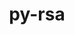 ---
title: "py-rsa"
layout: cache
categories: [package, develop]
meta: {"versions": ["4.7.2", "4.9"], "compilers": ["apple-clang@=14.0.0", "apple-clang@=14.0.3", "gcc@=11.3.0", "gcc@=7.3.1"], "oss": ["amzn2", "ubuntu22.04", "ventura"], "platforms": ["darwin", "linux"], "targets": ["aarch64", "ivybridge", "x86_64_v3"], "stacks": ["ml-darwin-aarch64-mps", "ml-linux-x86_64-cpu", "ml-linux-x86_64-cuda", "ml-linux-x86_64-rocm", "root"], "num_specs": 41, "num_specs_by_stack": {"root": 41, "ml-darwin-aarch64-mps": 4, "ml-linux-x86_64-rocm": 8, "ml-linux-x86_64-cuda": 8, "ml-linux-x86_64-cpu": 8}}
spec_details: [{"hash": "w3sh5ztl7xn72q3tjokew4ayuufza4u2", "compiler": "apple-clang@=14.0.0", "versions": ["4.9"], "os": "ventura", "platform": "darwin", "target": "aarch64", "variants": ["build_system=python_pip"], "stacks": ["root", "ml-darwin-aarch64-mps"], "size": "-", "tarball": "https://binaries.spack.io/develop/build_cache/darwin-ventura-aarch64/apple-clang-14.0.0/py-rsa-4.9/darwin-ventura-aarch64-apple-clang-14.0.0-py-rsa-4.9-w3sh5ztl7xn72q3tjokew4ayuufza4u2.spack"}, {"hash": "psmmomghmyhzf2lo6lrhbn4stkrfbrgd", "compiler": "apple-clang@=14.0.0", "versions": ["4.9"], "os": "ventura", "platform": "darwin", "target": "aarch64", "variants": ["build_system=python_pip"], "stacks": ["root", "ml-darwin-aarch64-mps"], "size": "-", "tarball": "https://binaries.spack.io/develop/build_cache/darwin-ventura-aarch64/apple-clang-14.0.0/py-rsa-4.9/darwin-ventura-aarch64-apple-clang-14.0.0-py-rsa-4.9-psmmomghmyhzf2lo6lrhbn4stkrfbrgd.spack"}, {"hash": "34o34y3qonfzgfw2cscwn53tmqe4t2tr", "compiler": "apple-clang@=14.0.0", "versions": ["4.9"], "os": "ventura", "platform": "darwin", "target": "aarch64", "variants": ["build_system=python_pip"], "stacks": ["root"], "size": "-", "tarball": "https://binaries.spack.io/develop/build_cache/darwin-ventura-aarch64/apple-clang-14.0.0/py-rsa-4.9/darwin-ventura-aarch64-apple-clang-14.0.0-py-rsa-4.9-34o34y3qonfzgfw2cscwn53tmqe4t2tr.spack"}, {"hash": "ztk7iakclmdpcs64y7z7xjnq2yp62yqs", "compiler": "apple-clang@=14.0.0", "versions": ["4.9"], "os": "ventura", "platform": "darwin", "target": "aarch64", "variants": ["build_system=python_pip"], "stacks": ["root"], "size": "-", "tarball": "https://binaries.spack.io/develop/build_cache/darwin-ventura-aarch64/apple-clang-14.0.0/py-rsa-4.9/darwin-ventura-aarch64-apple-clang-14.0.0-py-rsa-4.9-ztk7iakclmdpcs64y7z7xjnq2yp62yqs.spack"}, {"hash": "oocmo53gohilpam3ngnj5b5v3prauayl", "compiler": "apple-clang@=14.0.0", "versions": ["4.9"], "os": "ventura", "platform": "darwin", "target": "aarch64", "variants": ["build_system=python_pip"], "stacks": ["root", "ml-darwin-aarch64-mps"], "size": "-", "tarball": "https://binaries.spack.io/develop/build_cache/darwin-ventura-aarch64/apple-clang-14.0.0/py-rsa-4.9/darwin-ventura-aarch64-apple-clang-14.0.0-py-rsa-4.9-oocmo53gohilpam3ngnj5b5v3prauayl.spack"}, {"hash": "d2prpdks3nrbv47kkpv5tes4byavg5vx", "compiler": "apple-clang@=14.0.0", "versions": ["4.9"], "os": "ventura", "platform": "darwin", "target": "aarch64", "variants": ["build_system=python_pip"], "stacks": ["root"], "size": "-", "tarball": "https://binaries.spack.io/develop/build_cache/darwin-ventura-aarch64/apple-clang-14.0.0/py-rsa-4.9/darwin-ventura-aarch64-apple-clang-14.0.0-py-rsa-4.9-d2prpdks3nrbv47kkpv5tes4byavg5vx.spack"}, {"hash": "noidzhesikrmvugshveqt5mbgm4abswx", "compiler": "apple-clang@=14.0.0", "versions": ["4.9"], "os": "ventura", "platform": "darwin", "target": "aarch64", "variants": ["build_system=python_pip"], "stacks": ["root"], "size": "-", "tarball": "https://binaries.spack.io/develop/build_cache/darwin-ventura-aarch64/apple-clang-14.0.0/py-rsa-4.9/darwin-ventura-aarch64-apple-clang-14.0.0-py-rsa-4.9-noidzhesikrmvugshveqt5mbgm4abswx.spack"}, {"hash": "3a6ry6mqe5llovbkhztuqjvnzvwopbbq", "compiler": "apple-clang@=14.0.0", "versions": ["4.9"], "os": "ventura", "platform": "darwin", "target": "aarch64", "variants": ["build_system=python_pip"], "stacks": ["root", "ml-darwin-aarch64-mps"], "size": "-", "tarball": "https://binaries.spack.io/develop/build_cache/darwin-ventura-aarch64/apple-clang-14.0.0/py-rsa-4.9/darwin-ventura-aarch64-apple-clang-14.0.0-py-rsa-4.9-3a6ry6mqe5llovbkhztuqjvnzvwopbbq.spack"}, {"hash": "jnvzognlu5riipnbwb3wrttnraubkhaf", "compiler": "apple-clang@=14.0.0", "versions": ["4.9"], "os": "ventura", "platform": "darwin", "target": "aarch64", "variants": ["build_system=python_pip"], "stacks": ["root"], "size": "-", "tarball": "https://binaries.spack.io/develop/build_cache/darwin-ventura-aarch64/apple-clang-14.0.0/py-rsa-4.9/darwin-ventura-aarch64-apple-clang-14.0.0-py-rsa-4.9-jnvzognlu5riipnbwb3wrttnraubkhaf.spack"}, {"hash": "el2bgardiwlj6qejnkosd27qtq67wfcn", "compiler": "apple-clang@=14.0.3", "versions": ["4.9"], "os": "ventura", "platform": "darwin", "target": "aarch64", "variants": ["build_system=python_pip"], "stacks": ["root"], "size": "-", "tarball": "https://binaries.spack.io/develop/build_cache/darwin-ventura-aarch64/apple-clang-14.0.3/py-rsa-4.9/darwin-ventura-aarch64-apple-clang-14.0.3-py-rsa-4.9-el2bgardiwlj6qejnkosd27qtq67wfcn.spack"}, {"hash": "po2y52iz7cu76q4h2lfs5ftpftaqvjc7", "compiler": "apple-clang@=14.0.3", "versions": ["4.9"], "os": "ventura", "platform": "darwin", "target": "aarch64", "variants": ["build_system=python_pip"], "stacks": ["root"], "size": "-", "tarball": "https://binaries.spack.io/develop/build_cache/darwin-ventura-aarch64/apple-clang-14.0.3/py-rsa-4.9/darwin-ventura-aarch64-apple-clang-14.0.3-py-rsa-4.9-po2y52iz7cu76q4h2lfs5ftpftaqvjc7.spack"}, {"hash": "svyn4lmvouxdkp3fs4gfuvnrweihbb2s", "compiler": "apple-clang@=14.0.3", "versions": ["4.9"], "os": "ventura", "platform": "darwin", "target": "aarch64", "variants": ["build_system=python_pip"], "stacks": ["root"], "size": "-", "tarball": "https://binaries.spack.io/develop/build_cache/darwin-ventura-aarch64/apple-clang-14.0.3/py-rsa-4.9/darwin-ventura-aarch64-apple-clang-14.0.3-py-rsa-4.9-svyn4lmvouxdkp3fs4gfuvnrweihbb2s.spack"}, {"hash": "otmxnt7rlleoexrw6eabtorbwb4mirwb", "compiler": "gcc@=7.3.1", "versions": ["4.9"], "os": "amzn2", "platform": "linux", "target": "ivybridge", "variants": ["build_system=python_pip"], "stacks": ["root"], "size": "-", "tarball": "https://binaries.spack.io/develop/build_cache/linux-amzn2-ivybridge/gcc-7.3.1/py-rsa-4.9/linux-amzn2-ivybridge-gcc-7.3.1-py-rsa-4.9-otmxnt7rlleoexrw6eabtorbwb4mirwb.spack"}, {"hash": "pzpkrejfvxp2vxjz6c6i2hw574xzmqg3", "compiler": "gcc@=7.3.1", "versions": ["4.9"], "os": "amzn2", "platform": "linux", "target": "ivybridge", "variants": ["build_system=python_pip"], "stacks": ["root"], "size": "-", "tarball": "https://binaries.spack.io/develop/build_cache/linux-amzn2-ivybridge/gcc-7.3.1/py-rsa-4.9/linux-amzn2-ivybridge-gcc-7.3.1-py-rsa-4.9-pzpkrejfvxp2vxjz6c6i2hw574xzmqg3.spack"}, {"hash": "rcx5be6gkys544xxepltbxvzldhkdyrf", "compiler": "gcc@=7.3.1", "versions": ["4.7.2"], "os": "amzn2", "platform": "linux", "target": "ivybridge", "variants": ["build_system=python_pip"], "stacks": ["root"], "size": "-", "tarball": "https://binaries.spack.io/develop/build_cache/linux-amzn2-ivybridge/gcc-7.3.1/py-rsa-4.7.2/linux-amzn2-ivybridge-gcc-7.3.1-py-rsa-4.7.2-rcx5be6gkys544xxepltbxvzldhkdyrf.spack"}, {"hash": "aw2jfla7d5arl64s5cczcuogmags345t", "compiler": "gcc@=7.3.1", "versions": ["4.7.2"], "os": "amzn2", "platform": "linux", "target": "x86_64_v3", "variants": [], "stacks": ["root"], "size": "-", "tarball": "https://binaries.spack.io/develop/build_cache/linux-amzn2-x86_64_v3/gcc-7.3.1/py-rsa-4.7.2/linux-amzn2-x86_64_v3-gcc-7.3.1-py-rsa-4.7.2-aw2jfla7d5arl64s5cczcuogmags345t.spack"}, {"hash": "k5u3u47grb6fdqlvphjgdczjvs2q6ltd", "compiler": "gcc@=7.3.1", "versions": ["4.7.2"], "os": "amzn2", "platform": "linux", "target": "x86_64_v3", "variants": ["build_system=python_pip"], "stacks": ["root"], "size": "-", "tarball": "https://binaries.spack.io/develop/build_cache/linux-amzn2-x86_64_v3/gcc-7.3.1/py-rsa-4.7.2/linux-amzn2-x86_64_v3-gcc-7.3.1-py-rsa-4.7.2-k5u3u47grb6fdqlvphjgdczjvs2q6ltd.spack"}, {"hash": "yfeczsnedffldfb7fo3vspfzdculi7s5", "compiler": "gcc@=7.3.1", "versions": ["4.7.2"], "os": "amzn2", "platform": "linux", "target": "x86_64_v3", "variants": ["build_system=python_pip"], "stacks": ["root"], "size": "-", "tarball": "https://binaries.spack.io/develop/build_cache/linux-amzn2-x86_64_v3/gcc-7.3.1/py-rsa-4.7.2/linux-amzn2-x86_64_v3-gcc-7.3.1-py-rsa-4.7.2-yfeczsnedffldfb7fo3vspfzdculi7s5.spack"}, {"hash": "r3cmkyfqko4rjiuxvzbw4k6horxkxzct", "compiler": "gcc@=7.3.1", "versions": ["4.7.2"], "os": "amzn2", "platform": "linux", "target": "x86_64_v3", "variants": [], "stacks": ["root"], "size": "-", "tarball": "https://binaries.spack.io/develop/build_cache/linux-amzn2-x86_64_v3/gcc-7.3.1/py-rsa-4.7.2/linux-amzn2-x86_64_v3-gcc-7.3.1-py-rsa-4.7.2-r3cmkyfqko4rjiuxvzbw4k6horxkxzct.spack"}, {"hash": "hpnbjjxi2py4iwb4adooikp4lsj2ugbv", "compiler": "gcc@=11.3.0", "versions": ["4.9"], "os": "ubuntu22.04", "platform": "linux", "target": "x86_64_v3", "variants": ["build_system=python_pip"], "stacks": ["root"], "size": "-", "tarball": "https://binaries.spack.io/develop/build_cache/linux-ubuntu22.04-x86_64_v3/gcc-11.3.0/py-rsa-4.9/linux-ubuntu22.04-x86_64_v3-gcc-11.3.0-py-rsa-4.9-hpnbjjxi2py4iwb4adooikp4lsj2ugbv.spack"}, {"hash": "zvo5rqr4zixt4j3s5phhdtobjctq7dgg", "compiler": "gcc@=11.3.0", "versions": ["4.9"], "os": "ubuntu22.04", "platform": "linux", "target": "x86_64_v3", "variants": ["build_system=python_pip"], "stacks": ["root"], "size": "-", "tarball": "https://binaries.spack.io/develop/build_cache/linux-ubuntu22.04-x86_64_v3/gcc-11.3.0/py-rsa-4.9/linux-ubuntu22.04-x86_64_v3-gcc-11.3.0-py-rsa-4.9-zvo5rqr4zixt4j3s5phhdtobjctq7dgg.spack"}, {"hash": "ejn6prhckpi7penxfq3sclogiotjqtlq", "compiler": "gcc@=11.3.0", "versions": ["4.9"], "os": "ubuntu22.04", "platform": "linux", "target": "x86_64_v3", "variants": ["build_system=python_pip"], "stacks": ["root"], "size": "-", "tarball": "https://binaries.spack.io/develop/build_cache/linux-ubuntu22.04-x86_64_v3/gcc-11.3.0/py-rsa-4.9/linux-ubuntu22.04-x86_64_v3-gcc-11.3.0-py-rsa-4.9-ejn6prhckpi7penxfq3sclogiotjqtlq.spack"}, {"hash": "g3v3n4sgo7dx7rwvcp4oxvsnkz7emwsu", "compiler": "gcc@=11.3.0", "versions": ["4.9"], "os": "ubuntu22.04", "platform": "linux", "target": "x86_64_v3", "variants": ["build_system=python_pip"], "stacks": ["root"], "size": "-", "tarball": "https://binaries.spack.io/develop/build_cache/linux-ubuntu22.04-x86_64_v3/gcc-11.3.0/py-rsa-4.9/linux-ubuntu22.04-x86_64_v3-gcc-11.3.0-py-rsa-4.9-g3v3n4sgo7dx7rwvcp4oxvsnkz7emwsu.spack"}, {"hash": "zbdncrs5f5xsuogvehjlrf4ocu7pkjot", "compiler": "gcc@=11.3.0", "versions": ["4.9"], "os": "ubuntu22.04", "platform": "linux", "target": "x86_64_v3", "variants": ["build_system=python_pip"], "stacks": ["root", "ml-linux-x86_64-rocm", "ml-linux-x86_64-cuda", "ml-linux-x86_64-cpu"], "size": "-", "tarball": "https://binaries.spack.io/develop/build_cache/linux-ubuntu22.04-x86_64_v3/gcc-11.3.0/py-rsa-4.9/linux-ubuntu22.04-x86_64_v3-gcc-11.3.0-py-rsa-4.9-zbdncrs5f5xsuogvehjlrf4ocu7pkjot.spack"}, {"hash": "2msuiecpjcwhednkydylhel7ny5owbew", "compiler": "gcc@=11.3.0", "versions": ["4.9"], "os": "ubuntu22.04", "platform": "linux", "target": "x86_64_v3", "variants": ["build_system=python_pip"], "stacks": ["root", "ml-linux-x86_64-rocm", "ml-linux-x86_64-cuda", "ml-linux-x86_64-cpu"], "size": "-", "tarball": "https://binaries.spack.io/develop/build_cache/linux-ubuntu22.04-x86_64_v3/gcc-11.3.0/py-rsa-4.9/linux-ubuntu22.04-x86_64_v3-gcc-11.3.0-py-rsa-4.9-2msuiecpjcwhednkydylhel7ny5owbew.spack"}, {"hash": "tlp3pf5b7k3ky7vxcfuml5vqw5gxycuv", "compiler": "gcc@=11.3.0", "versions": ["4.9"], "os": "ubuntu22.04", "platform": "linux", "target": "x86_64_v3", "variants": ["build_system=python_pip"], "stacks": ["root", "ml-linux-x86_64-rocm", "ml-linux-x86_64-cuda", "ml-linux-x86_64-cpu"], "size": "-", "tarball": "https://binaries.spack.io/develop/build_cache/linux-ubuntu22.04-x86_64_v3/gcc-11.3.0/py-rsa-4.9/linux-ubuntu22.04-x86_64_v3-gcc-11.3.0-py-rsa-4.9-tlp3pf5b7k3ky7vxcfuml5vqw5gxycuv.spack"}, {"hash": "rhginilk76kqxdiddzan27ifofknroaa", "compiler": "gcc@=11.3.0", "versions": ["4.9"], "os": "ubuntu22.04", "platform": "linux", "target": "x86_64_v3", "variants": ["build_system=python_pip"], "stacks": ["root"], "size": "-", "tarball": "https://binaries.spack.io/develop/build_cache/linux-ubuntu22.04-x86_64_v3/gcc-11.3.0/py-rsa-4.9/linux-ubuntu22.04-x86_64_v3-gcc-11.3.0-py-rsa-4.9-rhginilk76kqxdiddzan27ifofknroaa.spack"}, {"hash": "nthwzmtjcv3cqffuhulgtgr6dfbdgo2h", "compiler": "gcc@=11.3.0", "versions": ["4.9"], "os": "ubuntu22.04", "platform": "linux", "target": "x86_64_v3", "variants": ["build_system=python_pip"], "stacks": ["root"], "size": "-", "tarball": "https://binaries.spack.io/develop/build_cache/linux-ubuntu22.04-x86_64_v3/gcc-11.3.0/py-rsa-4.9/linux-ubuntu22.04-x86_64_v3-gcc-11.3.0-py-rsa-4.9-nthwzmtjcv3cqffuhulgtgr6dfbdgo2h.spack"}, {"hash": "cr3hs657rgpx2s2r7btaz5bla2ptnbde", "compiler": "gcc@=11.3.0", "versions": ["4.9"], "os": "ubuntu22.04", "platform": "linux", "target": "x86_64_v3", "variants": ["build_system=python_pip"], "stacks": ["root", "ml-linux-x86_64-rocm", "ml-linux-x86_64-cuda", "ml-linux-x86_64-cpu"], "size": "-", "tarball": "https://binaries.spack.io/develop/build_cache/linux-ubuntu22.04-x86_64_v3/gcc-11.3.0/py-rsa-4.9/linux-ubuntu22.04-x86_64_v3-gcc-11.3.0-py-rsa-4.9-cr3hs657rgpx2s2r7btaz5bla2ptnbde.spack"}, {"hash": "y6jvjsana5uadix64rusfer7cdbcnlon", "compiler": "gcc@=11.3.0", "versions": ["4.9"], "os": "ubuntu22.04", "platform": "linux", "target": "x86_64_v3", "variants": ["build_system=python_pip"], "stacks": ["root"], "size": "-", "tarball": "https://binaries.spack.io/develop/build_cache/linux-ubuntu22.04-x86_64_v3/gcc-11.3.0/py-rsa-4.9/linux-ubuntu22.04-x86_64_v3-gcc-11.3.0-py-rsa-4.9-y6jvjsana5uadix64rusfer7cdbcnlon.spack"}, {"hash": "etoww4vof5fky66ybqs2qclx26qjrkgq", "compiler": "gcc@=11.3.0", "versions": ["4.9"], "os": "ubuntu22.04", "platform": "linux", "target": "x86_64_v3", "variants": ["build_system=python_pip"], "stacks": ["root", "ml-linux-x86_64-rocm", "ml-linux-x86_64-cuda", "ml-linux-x86_64-cpu"], "size": "-", "tarball": "https://binaries.spack.io/develop/build_cache/linux-ubuntu22.04-x86_64_v3/gcc-11.3.0/py-rsa-4.9/linux-ubuntu22.04-x86_64_v3-gcc-11.3.0-py-rsa-4.9-etoww4vof5fky66ybqs2qclx26qjrkgq.spack"}, {"hash": "d4cmbjskjkym2xtjiw3wgwbb2pywgoze", "compiler": "gcc@=11.3.0", "versions": ["4.9"], "os": "ubuntu22.04", "platform": "linux", "target": "x86_64_v3", "variants": ["build_system=python_pip"], "stacks": ["root"], "size": "-", "tarball": "https://binaries.spack.io/develop/build_cache/linux-ubuntu22.04-x86_64_v3/gcc-11.3.0/py-rsa-4.9/linux-ubuntu22.04-x86_64_v3-gcc-11.3.0-py-rsa-4.9-d4cmbjskjkym2xtjiw3wgwbb2pywgoze.spack"}, {"hash": "diidawjtbyv6lvdiamhgxsevm4fcf5cp", "compiler": "gcc@=11.3.0", "versions": ["4.9"], "os": "ubuntu22.04", "platform": "linux", "target": "x86_64_v3", "variants": ["build_system=python_pip"], "stacks": ["root"], "size": "-", "tarball": "https://binaries.spack.io/develop/build_cache/linux-ubuntu22.04-x86_64_v3/gcc-11.3.0/py-rsa-4.9/linux-ubuntu22.04-x86_64_v3-gcc-11.3.0-py-rsa-4.9-diidawjtbyv6lvdiamhgxsevm4fcf5cp.spack"}, {"hash": "p5yjc4txvtvm7vzgzlwbevntoxalldv7", "compiler": "gcc@=11.3.0", "versions": ["4.9"], "os": "ubuntu22.04", "platform": "linux", "target": "x86_64_v3", "variants": ["build_system=python_pip"], "stacks": ["root"], "size": "-", "tarball": "https://binaries.spack.io/develop/build_cache/linux-ubuntu22.04-x86_64_v3/gcc-11.3.0/py-rsa-4.9/linux-ubuntu22.04-x86_64_v3-gcc-11.3.0-py-rsa-4.9-p5yjc4txvtvm7vzgzlwbevntoxalldv7.spack"}, {"hash": "ndsulzpsrqfm6rpm3rg7o5iknas7t2st", "compiler": "gcc@=11.3.0", "versions": ["4.9"], "os": "ubuntu22.04", "platform": "linux", "target": "x86_64_v3", "variants": ["build_system=python_pip"], "stacks": ["root", "ml-linux-x86_64-rocm", "ml-linux-x86_64-cuda", "ml-linux-x86_64-cpu"], "size": "-", "tarball": "https://binaries.spack.io/develop/build_cache/linux-ubuntu22.04-x86_64_v3/gcc-11.3.0/py-rsa-4.9/linux-ubuntu22.04-x86_64_v3-gcc-11.3.0-py-rsa-4.9-ndsulzpsrqfm6rpm3rg7o5iknas7t2st.spack"}, {"hash": "by2mhszcd6dxhkywpjqyajmutppctfsd", "compiler": "gcc@=11.3.0", "versions": ["4.9"], "os": "ubuntu22.04", "platform": "linux", "target": "x86_64_v3", "variants": ["build_system=python_pip"], "stacks": ["root"], "size": "-", "tarball": "https://binaries.spack.io/develop/build_cache/linux-ubuntu22.04-x86_64_v3/gcc-11.3.0/py-rsa-4.9/linux-ubuntu22.04-x86_64_v3-gcc-11.3.0-py-rsa-4.9-by2mhszcd6dxhkywpjqyajmutppctfsd.spack"}, {"hash": "lxzttwghhqyjcdrkzqbqiablwznihuxc", "compiler": "gcc@=11.3.0", "versions": ["4.9"], "os": "ubuntu22.04", "platform": "linux", "target": "x86_64_v3", "variants": ["build_system=python_pip"], "stacks": ["root"], "size": "-", "tarball": "https://binaries.spack.io/develop/build_cache/linux-ubuntu22.04-x86_64_v3/gcc-11.3.0/py-rsa-4.9/linux-ubuntu22.04-x86_64_v3-gcc-11.3.0-py-rsa-4.9-lxzttwghhqyjcdrkzqbqiablwznihuxc.spack"}, {"hash": "mixdhtlvqabazifrwoufptyx6577r5t4", "compiler": "gcc@=11.3.0", "versions": ["4.9"], "os": "ubuntu22.04", "platform": "linux", "target": "x86_64_v3", "variants": ["build_system=python_pip"], "stacks": ["root"], "size": "-", "tarball": "https://binaries.spack.io/develop/build_cache/linux-ubuntu22.04-x86_64_v3/gcc-11.3.0/py-rsa-4.9/linux-ubuntu22.04-x86_64_v3-gcc-11.3.0-py-rsa-4.9-mixdhtlvqabazifrwoufptyx6577r5t4.spack"}, {"hash": "qwqqerqfldbfwlxuzcslyivfyeqzmpl3", "compiler": "gcc@=11.3.0", "versions": ["4.9"], "os": "ubuntu22.04", "platform": "linux", "target": "x86_64_v3", "variants": ["build_system=python_pip"], "stacks": ["root"], "size": "-", "tarball": "https://binaries.spack.io/develop/build_cache/linux-ubuntu22.04-x86_64_v3/gcc-11.3.0/py-rsa-4.9/linux-ubuntu22.04-x86_64_v3-gcc-11.3.0-py-rsa-4.9-qwqqerqfldbfwlxuzcslyivfyeqzmpl3.spack"}, {"hash": "ecrxj7hwh5mdi4z2xcu76a5gikkfj6cq", "compiler": "gcc@=11.3.0", "versions": ["4.9"], "os": "ubuntu22.04", "platform": "linux", "target": "x86_64_v3", "variants": ["build_system=python_pip"], "stacks": ["root", "ml-linux-x86_64-rocm", "ml-linux-x86_64-cuda", "ml-linux-x86_64-cpu"], "size": "-", "tarball": "https://binaries.spack.io/develop/build_cache/linux-ubuntu22.04-x86_64_v3/gcc-11.3.0/py-rsa-4.9/linux-ubuntu22.04-x86_64_v3-gcc-11.3.0-py-rsa-4.9-ecrxj7hwh5mdi4z2xcu76a5gikkfj6cq.spack"}, {"hash": "55rdrncr3a3xq3zslt4n2omoo22mb2lj", "compiler": "gcc@=11.3.0", "versions": ["4.9"], "os": "ubuntu22.04", "platform": "linux", "target": "x86_64_v3", "variants": ["build_system=python_pip"], "stacks": ["root", "ml-linux-x86_64-rocm", "ml-linux-x86_64-cuda", "ml-linux-x86_64-cpu"], "size": "-", "tarball": "https://binaries.spack.io/develop/build_cache/linux-ubuntu22.04-x86_64_v3/gcc-11.3.0/py-rsa-4.9/linux-ubuntu22.04-x86_64_v3-gcc-11.3.0-py-rsa-4.9-55rdrncr3a3xq3zslt4n2omoo22mb2lj.spack"}]
---